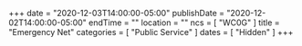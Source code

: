 +++
date = "2020-12-03T14:00:00-05:00"
publishDate = "2020-12-02T14:00:00-05:00"
endTime = ""
location = ""
ncs = [ "WC0G" ]
title = "Emergency Net"
categories = [ "Public Service" ]
dates = [ "Hidden" ]
+++
